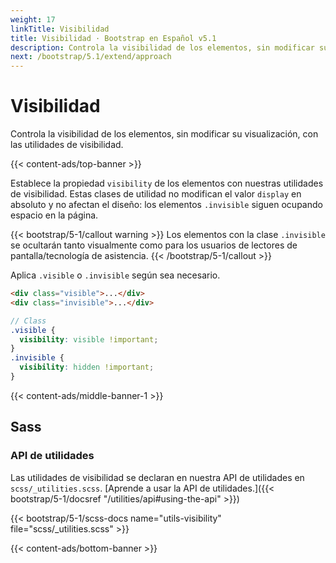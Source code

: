 ```yaml
---
weight: 17
linkTitle: Visibilidad
title: Visibilidad · Bootstrap en Español v5.1
description: Controla la visibilidad de los elementos, sin modificar su visualización, con las utilidades de visibilidad.
next: /bootstrap/5.1/extend/approach
---
```


# Visibilidad

Controla la visibilidad de los elementos, sin modificar su visualización, con las utilidades de visibilidad.

{{< content-ads/top-banner >}}

Establece la propiedad `visibility` de los elementos con nuestras utilidades de visibilidad. Estas clases de utilidad no modifican el valor `display` en absoluto y no afectan el diseño: los elementos `.invisible` siguen ocupando espacio en la página.

{{< bootstrap/5-1/callout warning >}}
Los elementos con la clase `.invisible` se ocultarán tanto visualmente como para los usuarios de lectores de pantalla/tecnología de asistencia.
{{< /bootstrap/5-1/callout >}}

Aplica `.visible` o `.invisible` según sea necesario.

```html
<div class="visible">...</div>
<div class="invisible">...</div>
```

```scss
// Class
.visible {
  visibility: visible !important;
}
.invisible {
  visibility: hidden !important;
}
```

{{< content-ads/middle-banner-1 >}}

## Sass

### API de utilidades

Las utilidades de visibilidad se declaran en nuestra API de utilidades en `scss/_utilities.scss`. [Aprende a usar la API de utilidades.]({{< bootstrap/5-1/docsref "/utilities/api#using-the-api" >}})

{{< bootstrap/5-1/scss-docs name="utils-visibility" file="scss/_utilities.scss" >}}

{{< content-ads/bottom-banner >}}